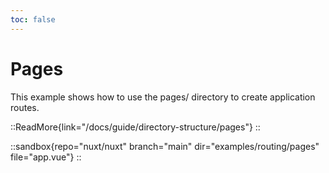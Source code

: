 ```yaml
---
toc: false
---
```


# Pages

This example shows how to use the pages/ directory to create application routes.

::ReadMore{link="/docs/guide/directory-structure/pages"}
::

::sandbox{repo="nuxt/nuxt" branch="main" dir="examples/routing/pages" file="app.vue"}
::
